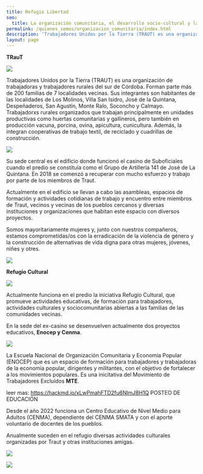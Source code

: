 ```yaml
---
title: Refugio Libertad 
seo:
  title: La organización comunitaria, el desarrollo socio-cultural y la formación popular
permalink: /quienes_somos/organizacion_comunitaria/index.html
description: 'Trabajadores Unidos por la Tierra (TRAUT) es una organización de trabajadoras y trabajadores rurales del sur de Córdoba.'
layout: page
---
```


**TRauT**

![](https://i.imgur.com/prf5j35.jpg)

Trabajadores Unidos por la Tierra (TRAUT) es una organización de trabajadoras y trabajadores rurales del sur de Córdoba. Forman parte más de 200 familias de 7 localidades vecinas. Sus integrantes son habitantes de las localidades de Los Molinos, Villa San Isidro, José de la Quintana, Despeñaderos, San Agustín, Monte Ralo, Soconcho y Calmayo. Trabajadorxs rurales organizados que trabajan principalmente en unidades productivas como huertas comunitarias y gallineros, pero también en producción vacuna, porcina, ovina, apicultura, cunicultura. Además, la integran cooperativas de trabajo textil, de reciclado y cuadrillas de construcción.

![](https://i.imgur.com/4kuOHFl.jpg)
  
Su sede central es el edificio donde funcionó el casino de Suboficiales cuando el predio se constituía como el Grupo de Artillería 141 de José de La Quintana.
En 2018 se comenzó a recuperar con mucho esfuerzo y trabajo por parte de los miembros de Traut.

Actualmente en el edificio se llevan a cabo las asambleas, espacios de formación y actividades cotidianas de trabajo y encuentro entre miembros de Traut, vecinos y vecinas de los pueblos cercanos y diversas instituciones y organizaciones que habitan este espacio con diversos proyectos.

Somos mayoritariamente mujeres y, junto con nuestros compañeros, estamos comprometidas/os con la erradicación de la violencia de género y la construcción de alternativas de vida digna para otras mujeres, jóvenes, niñes y otres.

![](https://i.imgur.com/GgBgAU3.jpg)

**Refugio Cultural**

![](https://i.imgur.com/lurhpUf.jpg)

Actualmente funciona en el predio la iniciativa Refugio Cultural, que promueve actividades educativas, de formación para trabajadores, actividades culturales y sociocomunitarias  abiertas a las familias de las comunidades vecinas.

En la sede del ex-casino se desenvuelven actualmente dos proyectos educativos, **Enocep y Cenma**.

![](https://i.imgur.com/h3VoFXN.jpg)

La Escuela Nacional de Organización Comunitaria y Economía Popular (ENOCEP)  que es un espacio de formación para  trabajadores y trabajadoras de la economía popular, dirigentes y militantes, con el objetivo de fortalecer a los movimientos populares. 
Es una inicitativa del Movimiento de Trabajadores Excluídos **MTE**.

leer mas: https://hackmd.io/xLwPmahFTD2fu6NlmJ8H1Q
POSTEO DE EDUCACIÓN

Desde el año 2022 funciona un Centro Educativo de Nivel Medio para Adultos (CENMA), dependiente del CENMA SMATA y con el aporte voluntario de docentes de los pueblos.

Anualmente suceden en el refugio diversas actividades culturales organizadas por Traut y otras instituciones amigas.

![](https://i.imgur.com/4IfyafL.jpg)

![](https://i.imgur.com/r35KwM3.jpg)
